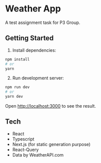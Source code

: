 # Weather App

A test assignment task for P3 Group.
## Getting Started

1. Install dependencies:

```bash
npm install
# or
yarn
```

2. Run development server:

```bash
npm run dev
# or
yarn dev
```

Open [http://localhost:3000](http://localhost:3000) to see the result.

## Tech

- React
- Typescript
- Next.js (for static generation purpose)
- React-Query
- Data by WeatherAPI.com